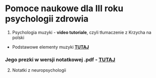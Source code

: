 # Pomoce naukowe dla III roku psychologii zdrowia

1. Psychologia muzyki - **video tutoriale**, czyli tłumaczenie z Krzycha na polski 

  * Podstawowe elementy muzyki [**TUTAJ**](https://drive.google.com/file/d/1z7MydTuXPX-YEliYYxqonH8jO0yG9bIP/view?usp=sharing)


### Jego prezki w wersji notatkowej .pdf - [**TUTAJ**](Psych_muz.pdf)

2. Notatki z neuropsychologii
